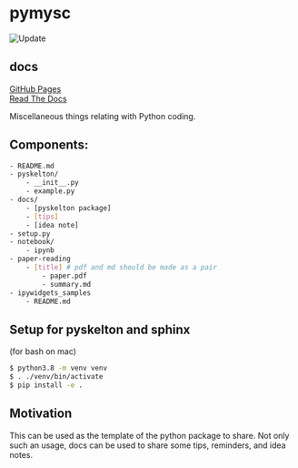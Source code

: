 # pymysc

![Update](https://img.shields.io/badge/update-2022/4/29-00a0a0.svg?longCache=true)

## docs
[GitHub Pages](https://dkobayas.github.io/pymisc/index.html)  
[Read The Docs](https://pymisc.readthedocs.io/en/latest/)

Miscellaneous things relating with Python coding.

## Components:
```sh
- README.md
- pyskelton/
    - __init__.py
    - example.py
- docs/
    - [pyskelton package]
    - [tips]
    - [idea note]
- setup.py
- notebook/
    - ipynb
- paper-reading
    - [title] # pdf and md should be made as a pair
        - paper.pdf
        - summary.md 
- ipywidgets_samples
    - README.md
```

## Setup for pyskelton and sphinx

(for bash on mac)
```sh
$ python3.8 -m venv venv
$ . ./venv/bin/activate
$ pip install -e .
```

## Motivation

This can be used as the template of the python package to share.
Not only such an usage, docs can be used to share some tips, reminders, and idea notes.
